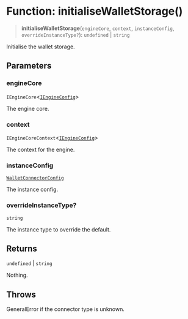 # Function: initialiseWalletStorage()

> **initialiseWalletStorage**(`engineCore`, `context`, `instanceConfig`, `overrideInstanceType?`): `undefined` \| `string`

Initialise the wallet storage.

## Parameters

### engineCore

`IEngineCore`\<[`IEngineConfig`](../interfaces/IEngineConfig.md)\>

The engine core.

### context

`IEngineCoreContext`\<[`IEngineConfig`](../interfaces/IEngineConfig.md)\>

The context for the engine.

### instanceConfig

[`WalletConnectorConfig`](../type-aliases/WalletConnectorConfig.md)

The instance config.

### overrideInstanceType?

`string`

The instance type to override the default.

## Returns

`undefined` \| `string`

Nothing.

## Throws

GeneralError if the connector type is unknown.
